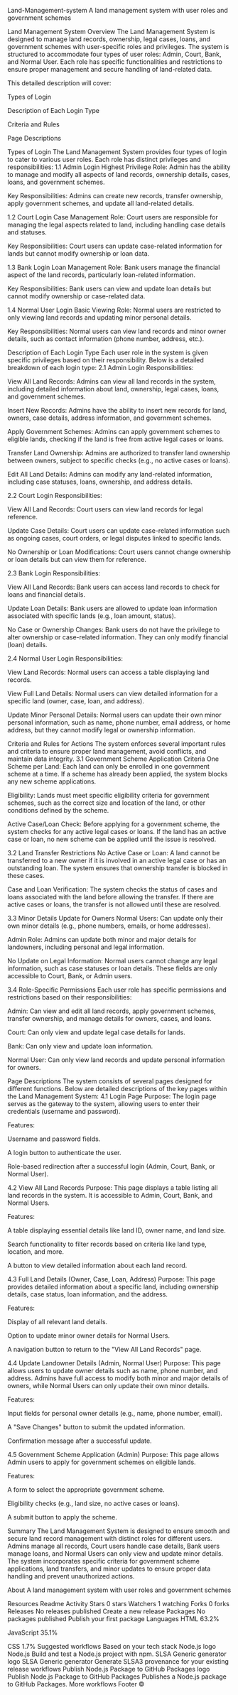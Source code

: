 Land-Management-system
A land management system with user roles and government schemes

Land Management System Overview The Land Management System is designed to manage land records, ownership, legal cases, loans, and government schemes with user-specific roles and privileges. The system is structured to accommodate four types of user roles: Admin, Court, Bank, and Normal User. Each role has specific functionalities and restrictions to ensure proper management and secure handling of land-related data.

This detailed description will cover:

Types of Login

Description of Each Login Type

Criteria and Rules

Page Descriptions

Types of Login The Land Management System provides four types of login to cater to various user roles. Each role has distinct privileges and responsibilities:
1.1 Admin Login Highest Privilege Role: Admin has the ability to manage and modify all aspects of land records, ownership details, cases, loans, and government schemes.

Key Responsibilities: Admins can create new records, transfer ownership, apply government schemes, and update all land-related details.

1.2 Court Login Case Management Role: Court users are responsible for managing the legal aspects related to land, including handling case details and statuses.

Key Responsibilities: Court users can update case-related information for lands but cannot modify ownership or loan data.

1.3 Bank Login Loan Management Role: Bank users manage the financial aspect of the land records, particularly loan-related information.

Key Responsibilities: Bank users can view and update loan details but cannot modify ownership or case-related data.

1.4 Normal User Login Basic Viewing Role: Normal users are restricted to only viewing land records and updating minor personal details.

Key Responsibilities: Normal users can view land records and minor owner details, such as contact information (phone number, address, etc.).

Description of Each Login Type Each user role in the system is given specific privileges based on their responsibility. Below is a detailed breakdown of each login type:
2.1 Admin Login Responsibilities:

View All Land Records: Admins can view all land records in the system, including detailed information about land, ownership, legal cases, loans, and government schemes.

Insert New Records: Admins have the ability to insert new records for land, owners, case details, address information, and government schemes.

Apply Government Schemes: Admins can apply government schemes to eligible lands, checking if the land is free from active legal cases or loans.

Transfer Land Ownership: Admins are authorized to transfer land ownership between owners, subject to specific checks (e.g., no active cases or loans).

Edit All Land Details: Admins can modify any land-related information, including case statuses, loans, ownership, and address details.

2.2 Court Login Responsibilities:

View All Land Records: Court users can view land records for legal reference.

Update Case Details: Court users can update case-related information such as ongoing cases, court orders, or legal disputes linked to specific lands.

No Ownership or Loan Modifications: Court users cannot change ownership or loan details but can view them for reference.

2.3 Bank Login Responsibilities:

View All Land Records: Bank users can access land records to check for loans and financial details.

Update Loan Details: Bank users are allowed to update loan information associated with specific lands (e.g., loan amount, status).

No Case or Ownership Changes: Bank users do not have the privilege to alter ownership or case-related information. They can only modify financial (loan) details.

2.4 Normal User Login Responsibilities:

View Land Records: Normal users can access a table displaying land records.

View Full Land Details: Normal users can view detailed information for a specific land (owner, case, loan, and address).

Update Minor Personal Details: Normal users can update their own minor personal information, such as name, phone number, email address, or home address, but they cannot modify legal or ownership information.

Criteria and Rules for Actions The system enforces several important rules and criteria to ensure proper land management, avoid conflicts, and maintain data integrity.
3.1 Government Scheme Application Criteria One Scheme per Land: Each land can only be enrolled in one government scheme at a time. If a scheme has already been applied, the system blocks any new scheme applications.

Eligibility: Lands must meet specific eligibility criteria for government schemes, such as the correct size and location of the land, or other conditions defined by the scheme.

Active Case/Loan Check: Before applying for a government scheme, the system checks for any active legal cases or loans. If the land has an active case or loan, no new scheme can be applied until the issue is resolved.

3.2 Land Transfer Restrictions No Active Case or Loan: A land cannot be transferred to a new owner if it is involved in an active legal case or has an outstanding loan. The system ensures that ownership transfer is blocked in these cases.

Case and Loan Verification: The system checks the status of cases and loans associated with the land before allowing the transfer. If there are active cases or loans, the transfer is not allowed until these are resolved.

3.3 Minor Details Update for Owners Normal Users: Can update only their own minor details (e.g., phone numbers, emails, or home addresses).

Admin Role: Admins can update both minor and major details for landowners, including personal and legal information.

No Update on Legal Information: Normal users cannot change any legal information, such as case statuses or loan details. These fields are only accessible to Court, Bank, or Admin users.

3.4 Role-Specific Permissions Each user role has specific permissions and restrictions based on their responsibilities:

Admin: Can view and edit all land records, apply government schemes, transfer ownership, and manage details for owners, cases, and loans.

Court: Can only view and update legal case details for lands.

Bank: Can only view and update loan information.

Normal User: Can only view land records and update personal information for owners.

Page Descriptions The system consists of several pages designed for different functions. Below are detailed descriptions of the key pages within the Land Management System:
4.1 Login Page Purpose: The login page serves as the gateway to the system, allowing users to enter their credentials (username and password).

Features:

Username and password fields.

A login button to authenticate the user.

Role-based redirection after a successful login (Admin, Court, Bank, or Normal User).

4.2 View All Land Records Purpose: This page displays a table listing all land records in the system. It is accessible to Admin, Court, Bank, and Normal Users.

Features:

A table displaying essential details like land ID, owner name, and land size.

Search functionality to filter records based on criteria like land type, location, and more.

A button to view detailed information about each land record.

4.3 Full Land Details (Owner, Case, Loan, Address) Purpose: This page provides detailed information about a specific land, including ownership details, case status, loan information, and the address.

Features:

Display of all relevant land details.

Option to update minor owner details for Normal Users.

A navigation button to return to the "View All Land Records" page.

4.4 Update Landowner Details (Admin, Normal User) Purpose: This page allows users to update owner details such as name, phone number, and address. Admins have full access to modify both minor and major details of owners, while Normal Users can only update their own minor details.

Features:

Input fields for personal owner details (e.g., name, phone number, email).

A "Save Changes" button to submit the updated information.

Confirmation message after a successful update.

4.5 Government Scheme Application (Admin) Purpose: This page allows Admin users to apply for government schemes on eligible lands.

Features:

A form to select the appropriate government scheme.

Eligibility checks (e.g., land size, no active cases or loans).

A submit button to apply the scheme.

Summary The Land Management System is designed to ensure smooth and secure land record management with distinct roles for different users. Admins manage all records, Court users handle case details, Bank users manage loans, and Normal Users can only view and update minor details. The system incorporates specific criteria for government scheme applications, land transfers, and minor updates to ensure proper data handling and prevent unauthorized actions.

About
A land management system with user roles and government schemes

Resources
 Readme
 Activity
Stars
 0 stars
Watchers
 1 watching
Forks
 0 forks
Releases
No releases published
Create a new release
Packages
No packages published
Publish your first package
Languages
HTML
63.2%
 
JavaScript
35.1%
 
CSS
1.7%
Suggested workflows
Based on your tech stack
Node.js logo
Node.js
Build and test a Node.js project with npm.
SLSA Generic generator logo
SLSA Generic generator
Generate SLSA3 provenance for your existing release workflows
Publish Node.js Package to GitHub Packages logo
Publish Node.js Package to GitHub Packages
Publishes a Node.js package to GitHub Packages.
More workflows
Footer
©

